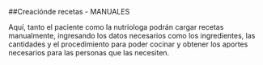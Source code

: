 ##Creaciónde recetas - MANUALES

Aquí, tanto el paciente como la nutriologa podrán cargar recetas manualmente, ingresando los datos necesarios como los ingredientes, las cantidades y el procedimiento para poder cocinar y obtener los aportes necesarios para las personas que las necesiten.